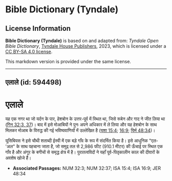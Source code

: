 # Bible Dictionary (Tyndale)

## License Information

**Bible Dictionary (Tyndale)** is based on and adapted from: _Tyndale Open Bible Dictionary_, [Tyndale House Publishers](https://tyndaleopenresources.com/), 2023, which is licensed under a [CC BY-SA 4.0 license](https://creativecommons.org/licenses/by-sa/4.0/legalcode.en).

This markdown version is provided under the same license.



--------------------------------

## एलाले (id: 594498)

एलाले
=====

यह एक नगर था जो यर्दन के पार, हेशबोन के उत्तर\-पूर्व में स्थित था, जिसे रूबेन और गाद ने जीत लिया था ([गिन 32:3, 37](https://ref.ly/Num32:3,Num32:37))। बाद में इसे मोआबियों ने पुनः अपने अधिकार में ले लिया और यह हेशबोन के साथ मिलकर मोआब के विरुद्ध की गई भविष्यवाणियों में उल्लेखित है ([यशा 15:4](https://ref.ly/Isa15:4); [16:9](https://ref.ly/Isa16:9); [यिर्म 48:34](https://ref.ly/Jer48:34))।

यूसिबियस ने इसे चौथी शताब्दी ईस्वी में एक बड़े गाँव के रूप में संदर्भित किया है। इसे आधुनिक "एल\-'अल" के साथ पहचाना जाता है, जो समुद्र तल से 2,986 फीट (910\.1 मीटर) की ऊँचाई पर स्थित एक गाँव है और अंगूर के बगीचों से समृद्ध क्षेत्र में है। पुरातत्वविदों ने यहाँ पूर्व\-पितृकालीन काल की दीवारों के अवशेष खोजे हैं।

* **Associated Passages:** NUM 32:3; NUM 32:37; ISA 15:4; ISA 16:9; JER 48:34

